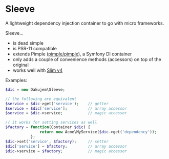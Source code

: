 
# Sleeve

A lightweight dependency injection container to go with micro frameworks.

Sleeve...
- is dead simple
- is PSR-11 compatible
- extends Pimple ([pimple/pimple](https://packagist.org/packages/pimple/pimple)), a Symfony DI container
- only adds a couple of convenience methods (accessors) on top of the original
- works well with [Slim v4](https://github.com/slimphp/Slim)

Examples:
```php
$dic = new Dakujem\Sleeve;

// the following are equivalent
$service = $dic->get('service');    // getter
$service = $dic['service'];         // array accessor
$service = $dic->service;           // magic accessor

// it works for setting services as well
$factory = function(Container $dic) {
               return new Acme\MyService($dic->get('dependency'));
           };
$dic->set('service', $factory);     // setter
$dic['service'] = $factory;         // array accessor
$dic->service = $factory;           // magic accessor
```


